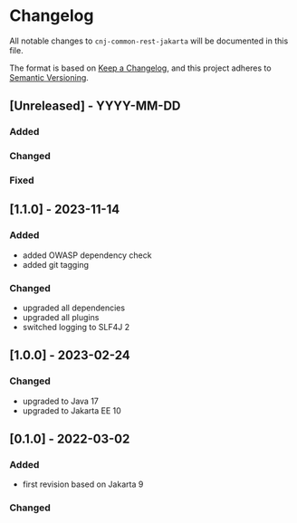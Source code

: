 # Changelog
All notable changes to `cnj-common-rest-jakarta` will be documented in this file.

The format is based on [Keep a Changelog](https://keepachangelog.com/en/1.0.0/),
and this project adheres to [Semantic Versioning](https://semver.org/spec/v2.0.0.html).

## [Unreleased] - YYYY-MM-DD
### Added
### Changed
### Fixed

## [1.1.0] - 2023-11-14
### Added
- added OWASP dependency check
- added git tagging
### Changed
- upgraded all dependencies
- upgraded all plugins
- switched logging to SLF4J 2

## [1.0.0] - 2023-02-24
### Changed
- upgraded to Java 17
- upgraded to Jakarta EE 10

## [0.1.0] - 2022-03-02
### Added
- first revision based on Jakarta 9
### Changed
